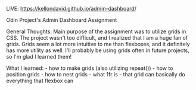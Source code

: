 LIVE: https://kellondavid.github.io/admin-dashboard/

Odin Project's Admin Dashboard Assignment

General Thoughts: Main purpose of the assignment was to utilize grids in CSS. The project wasn't too difficult, and I realized that I am a huge fan of grids. Grids seem a lot more intuitive to me than flexboxes, and it definitely has more utility as well. I'll probably be using grids often in future projects, so I'm glad I learned them!

What I learned: - how to make grids (also utilizing repeat()) - how to position grids - how to nest grids - what 1fr is - that grid can basically do everything that flexbox can

